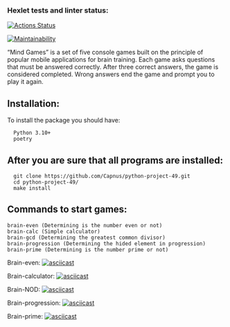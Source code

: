 ### Hexlet tests and linter status:
[![Actions Status](https://github.com/Capnus/python-project-49/actions/workflows/hexlet-check.yml/badge.svg)](https://github.com/Capnus/python-project-49/actions)

[![Maintainability](https://api.codeclimate.com/v1/badges/9eeead249f1fcb14ccd1/maintainability)](https://codeclimate.com/github/Capnus/python-project-49/maintainability)

“Mind Games” is a set of five console games built on the principle of popular mobile applications for brain training. Each game asks questions that must be answered correctly. 
After three correct answers, the game is considered completed. Wrong answers end the game and prompt you to play it again. 

## Installation:
To install the package you should have:
```
  Python 3.10+
  poetry
```
## After you are sure that all programs are installed:
```
  git clone https://github.com/Capnus/python-project-49.git
  cd python-project-49/
  make install
```

## Commands to start games:
```
brain-even (Determining is the number even or not)
brain-calc (Simple calculator)
brain-gcd (Determining the greatest common divisor)
brain-progression (Determining the hided element in progression)
brain-prime (Determining is the number prime or not)
```


Brain-even:
[![asciicast](https://asciinema.org/a/4F3UPCGj34MiWWZDkk4hLmbUx.svg)](https://asciinema.org/a/4F3UPCGj34MiWWZDkk4hLmbUx)

Brain-calculator:
[![asciicast](https://asciinema.org/a/796lQbS4wJUN0VZiKDsKsONIA.svg)](https://asciinema.org/a/796lQbS4wJUN0VZiKDsKsONIA)

Brain-NOD:
[![asciicast](https://asciinema.org/a/1BD8U8LjapZ1SDtJQ1pWFoP7E.svg)](https://asciinema.org/a/1BD8U8LjapZ1SDtJQ1pWFoP7E)

Brain-progression:
[![asciicast](https://asciinema.org/a/9HkgqBCCnFT61hCe8dQbJQNit.svg)](https://asciinema.org/a/9HkgqBCCnFT61hCe8dQbJQNit)

Brain-prime:
[![asciicast](https://asciinema.org/a/3rN9xpyd8Pkm4nXwMruLXFgLP.svg)](https://asciinema.org/a/3rN9xpyd8Pkm4nXwMruLXFgLP)
